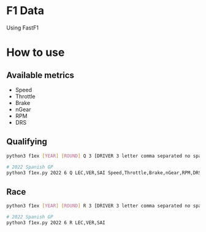 # F1 Data
Using FastF1

# How to use

## Available metrics
- Speed
- Throttle
- Brake
- nGear
- RPM
- DRS

## Qualifying
```bash
python3 f1ex [YEAR] [ROUND] Q 3 [DRIVER 3 letter comma separated no spaces] [METRICS comma separated no spaces]

# 2022 Spanish GP
python3 f1ex.py 2022 6 Q LEC,VER,SAI Speed,Throttle,Brake,nGear,RPM,DRS
```

## Race
```bash
python3 f1ex [YEAR] [ROUND] R 3 [DRIVER 3 letter comma separated no space]

# 2022 Spanish GP
python3 f1ex.py 2022 6 R LEC,VER,SAI
```